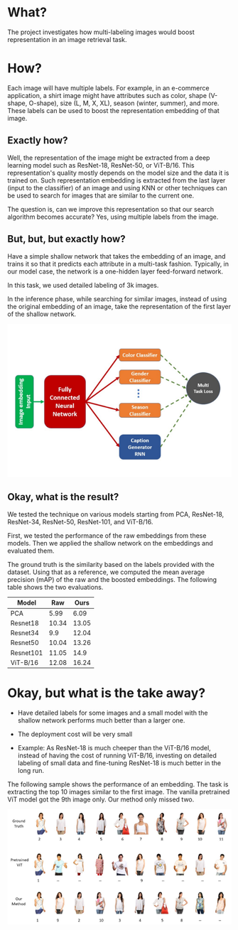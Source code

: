 # What?
The project investigates how multi-labeling images would boost representation in an image retrieval task.

# How?
Each image will have multiple labels. For example, in an e-commerce application, a shirt image might have attributes such as color, shape (V-shape, O-shape), size (L, M, X, XL), season (winter, summer), and more. These labels can be used to boost the representation embedding of that image. 

## Exactly how?

Well, the representation of the image might be extracted from a deep learning model such as ResNet-18, ResNet-50, or ViT-B/16. This representation's quality mostly depends on the model size and the data it is trained on. Such representation embedding is extracted from the last layer (input to the classifier) of an image and using KNN or other techniques can be used to search for images that are similar to the current one.  

The question is, can we improve this representation so that our search algorithm becomes accurate? Yes, using multiple labels from the image.

## But, but, but exactly how?

Have a simple shallow network that takes the embedding of an image, and trains it so that it predicts each attribute in a multi-task fashion. Typically, in our model case, the network is a one-hidden layer feed-forward network. 

In this task, we used detailed labeling of 3k images.

In the inference phase, while searching for similar images, instead of using the original embedding of an image, take the representation of the first layer of the shallow network.

![shallow model](https://github.com/leobitz/boosting_image_retrieval/blob/main/model.png?raw=true)


## Okay, what is the result?

We tested the technique on various models starting from PCA, ResNet-18, ResNet-34, ResNet-50, ResNet-101, and ViT-B/16.

First, we tested the performance of the raw embeddings from these models. Then we applied the shallow network on the embeddings and evaluated them. 

The ground truth is the similarity based on the labels provided with the dataset. Using that as a reference, we computed the mean average precision (mAP) of the raw and the boosted embeddings. The following table shows the two evaluations. 

| Model | Raw | Ours |
| ------ | ---| -----|
|PCA | 5.99 | 6.09 | 
|Resnet18 | 10.34 | 13.05 | 
|Resnet34 | 9.9 | 12.04 | 
|Resnet50 | 10.04 | 13.26 | 
|Resnet101 | 11.05 | 14.9 | 
|ViT-B/16 | 12.08 | 16.24 | 

# Okay, but what is the take away?

- Have detailed labels for some images and a small model with the shallow network performs much better than a larger one. 

- The deployment cost will be very small

- Example: As ResNet-18 is much cheeper than the ViT-B/16 model, instead of having the cost of running ViT-B/16, investing on detailed labeling of small data and fine-tuning ResNet-18 is much better in the long run. 

The following sample shows the performance of an embedding. The task is extracting the top 10 images similar to the first image. The vanilla pretrained ViT model got the 9th image only. Our method only missed two. 

![shallow model](https://github.com/leobitz/boosting_image_retrieval/blob/main/sample.png?raw=true)

